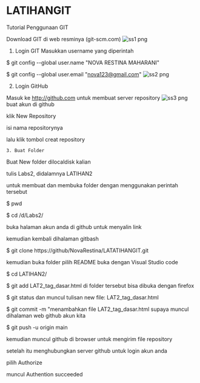 # LATIHANGIT

Tutorial Penggunaan GIT

Download GIT di web resminya (git-scm.com)
![ss1 png](https://user-images.githubusercontent.com/115637858/196013618-05148dc2-dd06-4874-9db3-afce3a35993c.png)


  1. Login GIT
 Masukkan username yang diperintah
 
 $ git config --global user.name "NOVA RESTINA MAHARANI"
 
 $ git config --global user.email "nova123@gmail.com"
 ![ss2 png](https://user-images.githubusercontent.com/115637858/196013921-a43080aa-f09d-473c-820b-2e5b967fb94c.png)
 
 2. Login GitHub
 
Masuk ke http://github.com untuk membuat server repository
![ss3 png](https://user-images.githubusercontent.com/115637858/196014052-f3a4612d-0290-4ad6-a813-6bd5a5c5cb58.png)
buat akun di github

klik New Repository

isi nama repositorynya

lalu klik tombol creat repository

    3. Buat Folder
    
Buat New folder dilocaldisk kalian

tulis Labs2, didalamnya LATIHAN2

untuk membuat dan membuka folder dengan menggunakan perintah tersebut

$ pwd

$ cd /d/Labs2/


buka halaman akun anda di github untuk menyalin link

kemudian kembali dihalaman gitbash

$ git clone https://github/NovaRestina/LATATIHANGIT.git

kemudian buka folder pilih README buka dengan Visual Studio code


$ cd LATIHAN2/

$ git add LAT2_tag_dasar.html di folder tersebut bisa dibuka dengan firefox

$ git status dan muncul tulisan new file: LAT2_tag_dasar.html

$ git commit -m "menambahkan file LAT2_tag_dasar.html supaya muncul dihalaman web github akun kita


$ git push -u origin main 

kemudian muncul github di browser untuk mengirim file repository

setelah itu menghubungkan server github untuk login akun anda

pilih Authorize

muncul Authention succeeded

 

